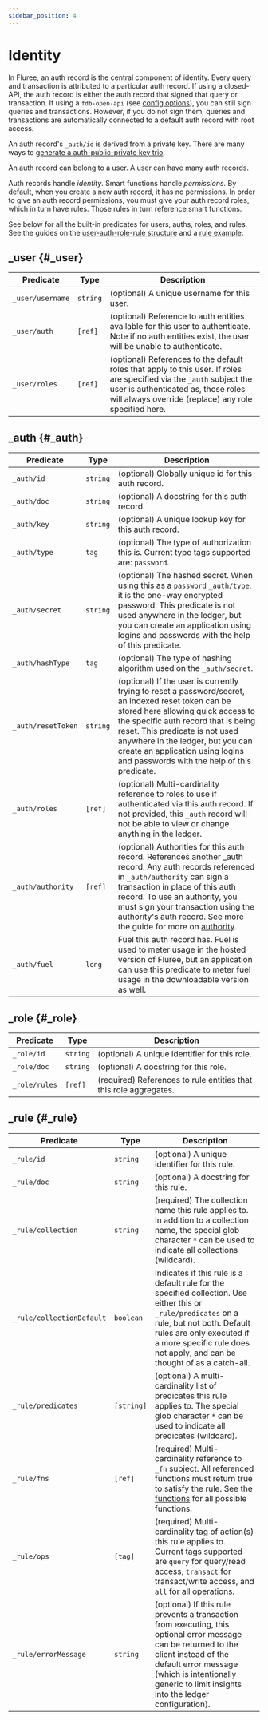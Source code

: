 ```yaml
---
sidebar_position: 4
---
```


# Identity

In Fluree, an auth record is the central component of identity. Every query and transaction is attributed to a particular auth record. If using a closed-API, the auth record is either the auth record that signed that query or transaction. If using a `fdb-open-api` (see [config options](/reference/fluree_config.md)), you can still sign queries and transactions. However, if you do not sign them, queries and transactions are automatically connected to a default auth record with root access.

An auth record's `_auth/id` is derived from a private key. There are many ways to [generate a auth-public-private key trio](/concepts/identity/auth_records.md#generating-a-public-private-key-auth-id-triple).

An auth record can belong to a user. A user can have many auth records.

Auth records handle _identity_. Smart functions handle _permissions_. By default, when you create a new auth record, it has no permissions. In order to give an auth record permissions, you must give your auth record roles, which in turn have rules. Those rules in turn reference smart functions.

See below for all the built-in predicates for users, auths, roles, and rules. See the guides on the [user-auth-role-rule structure](/concepts/identity/auth_records.md) and a [rule example](/concepts/smart-functions/rule_example.md).

## _user {#_user}

| Predicate        | Type     | Description                                                                                                                                                                                                          |
| ---------------- | -------- | -------------------------------------------------------------------------------------------------------------------------------------------------------------------------------------------------------------------- |
| `_user/username` | `string` | (optional) A unique username for this user.                                                                                                                                                                          |
| `_user/auth`     | `[ref]`  | (optional) Reference to auth entities available for this user to authenticate. Note if no auth entities exist, the user will be unable to authenticate.                                                              |
| `_user/roles`    | `[ref]`  | (optional) References to the default roles that apply to this user. If roles are specified via the `_auth` subject the user is authenticated as, those roles will always override (replace) any role specified here. |

## _auth {#_auth}

| Predicate          | Type     | Description                                                                                                                                                                                                                                                                                                                                                           |
| ------------------ | -------- | --------------------------------------------------------------------------------------------------------------------------------------------------------------------------------------------------------------------------------------------------------------------------------------------------------------------------------------------------------------------- |
| `_auth/id`         | `string` | (optional) Globally unique id for this auth record.                                                                                                                                                                                                                                                                                                                   |
| `_auth/doc`        | `string` | (optional) A docstring for this auth record.                                                                                                                                                                                                                                                                                                                          |
| `_auth/key`        | `string` | (optional) A unique lookup key for this auth record.                                                                                                                                                                                                                                                                                                                  |
| `_auth/type`       | `tag`    | (optional) The type of authorization this is. Current type tags supported are: `password`.                                                                                                                                                                                                                                                                            |
| `_auth/secret`     | `string` | (optional) The hashed secret. When using this as a `password` `_auth/type`, it is the one-way encrypted password. This predicate is not used anywhere in the ledger, but you can create an application using logins and passwords with the help of this predicate.                                                                                                    |
| `_auth/hashType`   | `tag`    | (optional) The type of hashing algorithm used on the `_auth/secret`.                                                                                                                                                                                                                                                                                                  |
| `_auth/resetToken` | `string` | (optional) If the user is currently trying to reset a password/secret, an indexed reset token can be stored here allowing quick access to the specific auth record that is being reset. This predicate is not used anywhere in the ledger, but you can create an application using logins and passwords with the help of this predicate.                              |
| `_auth/roles`      | `[ref]`  | (optional) Multi-cardinality reference to roles to use if authenticated via this auth record. If not provided, this `_auth` record will not be able to view or change anything in the ledger.                                                                                                                                                                         |
| `_auth/authority`  | `[ref]`  | (optional) Authorities for this auth record. References another \_auth record. Any auth records referenced in `_auth/authority` can sign a transaction in place of this auth record. To use an authority, you must sign your transaction using the authority's auth record. See more the guide for more on [authority](/concepts/identity/auth_records.md#authority). |
| `_auth/fuel`       | `long`   | Fuel this auth record has. Fuel is used to meter usage in the hosted version of Fluree, but an application can use this predicate to meter fuel usage in the downloadable version as well.                                                                                                                                                                            |

## _role {#_role}

| Predicate     | Type     | Description                                                       |
| ------------- | -------- | ----------------------------------------------------------------- |
| `_role/id`    | `string` | (optional) A unique identifier for this role.                     |
| `_role/doc`   | `string` | (optional) A docstring for this role.                             |
| `_role/rules` | `[ref]`  | (required) References to rule entities that this role aggregates. |

## _rule {#_rule}

| Predicate                 | Type       | Description                                                                                                                                                                                                                                         |
| ------------------------- | ---------- | --------------------------------------------------------------------------------------------------------------------------------------------------------------------------------------------------------------------------------------------------- |
| `_rule/id`                | `string`   | (optional) A unique identifier for this rule.                                                                                                                                                                                                       |
| `_rule/doc`               | `string`   | (optional) A docstring for this rule.                                                                                                                                                                                                               |
| `_rule/collection`        | `string`   | (required) The collection name this rule applies to. In addition to a collection name, the special glob character `*` can be used to indicate all collections (wildcard).                                                                           |
| `_rule/collectionDefault` | `boolean`  | Indicates if this rule is a default rule for the specified collection. Use either this or `_rule/predicates` on a rule, but not both. Default rules are only executed if a more specific rule does not apply, and can be thought of as a catch-all. |
| `_rule/predicates`        | `[string]` | (optional) A multi-cardinality list of predicates this rule applies to. The special glob character `*` can be used to indicate all predicates (wildcard).                                                                                           |
| `_rule/fns`               | `[ref]`    | (required) Multi-cardinality reference to `_fn` subject. All referenced functions must return true to satisfy the rule. See the [functions](/overview/schema/smartfunctions.mdx) for all possible functions.                                                                                                       |
| `_rule/ops`               | `[tag]`    | (required) Multi-cardinality tag of action(s) this rule applies to. Current tags supported are `query` for query/read access, `transact` for transact/write access, and `all` for all operations.                                                   |
| `_rule/errorMessage`      | `string`   | (optional) If this rule prevents a transaction from executing, this optional error message can be returned to the client instead of the default error message (which is intentionally generic to limit insights into the ledger configuration).     |
